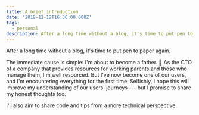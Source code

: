 ```yaml
---
title: A brief introduction
date: '2019-12-12T16:30:00.000Z'
tags:
  - personal
description: After a long time without a blog, it's time to put pen to paper again.
---
```


After a long time without a blog, it's time to put pen to paper again.

The immediate cause is simple: I'm about to become a father. 👶 As the CTO of a company that provides resources for working parents and those who manage them, I'm well resourced. But I've now become one of our users, and I'm encountering everything for the first time. Selfishly, I hope this will improve my understanding of our users' journeys --- but I promise to share my honest thoughts too.

I'll also aim to share code and tips from a more technical perspective.
